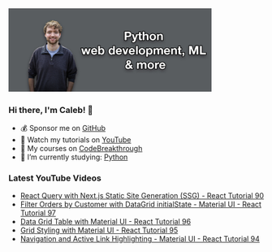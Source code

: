 <img src="github-cover-photo-my-face.jpg" width="400px" />

### Hi there, I'm Caleb! 🍛

- 💰 Sponsor me on [GitHub](https://github.com/sponsors/CalebCurry)
- 🎥 Watch my tutorials on [YouTube](https://www.youtube.com/calebthevideomaker2)
- 📗 My courses on [CodeBreakthrough](https://www.codebreakthrough.com)
- 🤔 I’m currently studying: [Python](https://www.youtube.com/watch?v=s3IvdkCq2_c&t=4254s)

### Latest YouTube Videos
<!-- YOUTUBE:START -->
- [React Query with Next.js Static Site Generation &lpar;SSG&rpar; - React Tutorial 90](https://www.youtube.com/watch?v=KPaqLQ2F7dk)
- [Filter Orders by Customer with DataGrid initialState - Material UI - React Tutorial 97](https://www.youtube.com/watch?v=Qyfica_-fEA)
- [Data Grid Table with Material UI - React Tutorial 96](https://www.youtube.com/watch?v=b61rtYhuyag)
- [Grid Styling with Material UI - React Tutorial 95](https://www.youtube.com/watch?v=glTxYQfgTBk)
- [Navigation and Active Link Highlighting - Material UI - React Tutorial 94](https://www.youtube.com/watch?v=LEbktaYL1hE)
<!-- YOUTUBE:END -->
